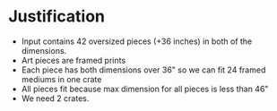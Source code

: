 # Justification
* Input contains 42 oversized pieces (+36 inches) in both of the dimensions.
* Art pieces are framed prints
* Each piece has both dimensions over 36" so we can fit 24 framed mediums in one crate
* All pieces fit because max dimension for all pieces is less than 46"
* We need 2 crates.